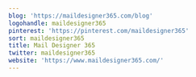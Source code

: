 ```yaml
---
blog: 'https://maildesigner365.com/blog'
logohandle: maildesigner365
pinterest: 'https://pinterest.com/maildesigner365'
sort: maildesigner365
title: Mail Designer 365
twitter: maildesigner365
website: 'https://www.maildesigner365.com/'
---
```

